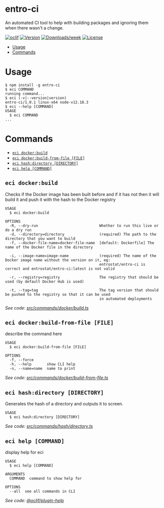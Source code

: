 entro-ci
========

An automated CI tool to help with building packages and ignoring them when there wasn&#39;t a change.

[![oclif](https://img.shields.io/badge/cli-oclif-brightgreen.svg)](https://oclif.io)
[![Version](https://img.shields.io/npm/v/entro-ci.svg)](https://npmjs.org/package/entro-ci)
[![Downloads/week](https://img.shields.io/npm/dw/entro-ci.svg)](https://npmjs.org/package/entro-ci)
[![License](https://img.shields.io/npm/l/entro-ci.svg)](https://github.com/entrostat/entro-ci/blob/master/package.json)

<!-- toc -->
* [Usage](#usage)
* [Commands](#commands)
<!-- tocstop -->
# Usage
<!-- usage -->
```sh-session
$ npm install -g entro-ci
$ eci COMMAND
running command...
$ eci (-v|--version|version)
entro-ci/1.0.1 linux-x64 node-v12.18.3
$ eci --help [COMMAND]
USAGE
  $ eci COMMAND
...
```
<!-- usagestop -->
# Commands
<!-- commands -->
* [`eci docker:build`](#eci-dockerbuild)
* [`eci docker:build-from-file [FILE]`](#eci-dockerbuild-from-file-file)
* [`eci hash:directory [DIRECTORY]`](#eci-hashdirectory-directory)
* [`eci help [COMMAND]`](#eci-help-command)

## `eci docker:build`

Checks if the Docker image has been built before and if it has not then it will build it and push it with the hash to the Docker registry

```
USAGE
  $ eci docker:build

OPTIONS
  -R, --dry-run                            Whether to run this live or do a dry run
  -d, --directory=directory                (required) The path to the directory that you want to build
  -f, --docker-file-name=docker-file-name  [default: Dockerfile] The name of the Docker file in the directory

  -i, --image-name=image-name              (required) The name of the Docker image name without the version on it, eg:
                                           entrostat/entro-ci is correct and entrostat/entro-ci:latest is not valid

  -r, --registry=registry                  The registry that should be used (by default Docker Hub is used)

  -t, --tag=tag                            The tag version that should be pushed to the registry so that it can be used
                                           in automated deployments
```

_See code: [src/commands/docker/build.ts](https://github.com/entrostat/entro-ci/blob/v1.0.1/src/commands/docker/build.ts)_

## `eci docker:build-from-file [FILE]`

describe the command here

```
USAGE
  $ eci docker:build-from-file [FILE]

OPTIONS
  -f, --force
  -h, --help       show CLI help
  -n, --name=name  name to print
```

_See code: [src/commands/docker/build-from-file.ts](https://github.com/entrostat/entro-ci/blob/v1.0.1/src/commands/docker/build-from-file.ts)_

## `eci hash:directory [DIRECTORY]`

Generates the hash of a directory and outputs it to screen.

```
USAGE
  $ eci hash:directory [DIRECTORY]
```

_See code: [src/commands/hash/directory.ts](https://github.com/entrostat/entro-ci/blob/v1.0.1/src/commands/hash/directory.ts)_

## `eci help [COMMAND]`

display help for eci

```
USAGE
  $ eci help [COMMAND]

ARGUMENTS
  COMMAND  command to show help for

OPTIONS
  --all  see all commands in CLI
```

_See code: [@oclif/plugin-help](https://github.com/oclif/plugin-help/blob/v3.2.0/src/commands/help.ts)_
<!-- commandsstop -->
